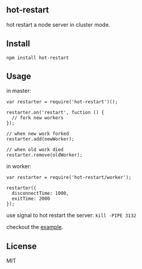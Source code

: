 hot-restart
------------

hot restart a node server in cluster mode.

## Install

```
npm install hot-restart
```

## Usage

in master:

```
var restarter = require('hot-restart')();

restarter.on('restart', fuction () {
  // fork new workers
});

// when new work forked
restarter.add(newWorker);

// when old work died
restarter.remove(oldWorker);
```

in worker:

```
var restarter = require('hot-restart/worker');

restarter({
  disconnectTime: 1000,
  exitTime: 2000
});
```

use signal to hot restart the server: `kill -PIPE 3132`

checkout the [example](example).

## License

MIT
